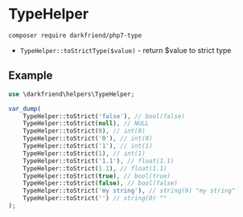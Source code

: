 # TypeHelper

``composer require darkfriend/php7-type``

* ```TypeHelper::toStrictType($value)``` - return $value to strict type

## Example

```php
use \darkfriend\helpers\TypeHelper;

var_dump(
    TypeHelper::toStrict('false'), // bool(false)
    TypeHelper::toStrict(null), // NULL
    TypeHelper::toStrict(0), // int(0)
    TypeHelper::toStrict('0'), // int(0)
    TypeHelper::toStrict('1'), // int(1)
    TypeHelper::toStrict(1), // int(1)
    TypeHelper::toStrict('1.1'), // float(1.1)
    TypeHelper::toStrict(1.1), // float(1.1)
    TypeHelper::toStrict(true), // bool(true)
    TypeHelper::toStrict(false), // bool(false)
    TypeHelper::toStrict('my string'), // string(9) "my string"
    TypeHelper::toStrict('') // string(0) ""
);
```